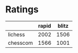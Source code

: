 # Ratings

|          | rapid | blitz |
|----------|-------|-------|
| lichess  | 2002 | 1506 |
| chesscom | 1566 | 1001 |
